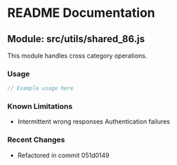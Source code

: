# README Documentation

## Module: src/utils/shared_86.js

This module handles cross category operations.

### Usage

```javascript
// Example usage here
```

### Known Limitations

- Intermittent wrong responses Authentication failures

### Recent Changes

- Refactored in commit 051d0149
